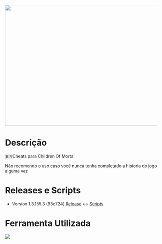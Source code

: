 <img src="https://1.bp.blogspot.com/-ahNjKJJXuU8/XeBTbRtno6I/AAAAAAAABco/A7KmN_lQneon7J0M-ovFlkBrd5-fUqQUQCNcBGAsYHQ/s1600/H2x1_NSwitch_ChildrenOfMorta_image1600w.jpg" height=400 width=1500>

# Descrição
 :brazil:Cheats para Children Of Morta.
 
 Não recomendo o uso caso você nunca tenha completado a historia do jogo alguma vez
 
# Releases e Scripts

- Version 1.3.155.3 (93e724)
[Release](https://github.com/Winzen/ChildrenOfMorta-Cheats-Reverse-Engineer-Unity-/releases/tag/ChildenofMorta)
:left_right_arrow:
[Scripts](https://github.com/Winzen/ChildrenOfMorta-Cheats-Reverse-Engineer-Unity-/tree/main/Version%201.3.155.3%20(93e724))

# Ferramenta Utilizada

<a href="https://github.com/dnSpyEx/dnSpy"><img src="https://cdn.cyberpunk.rs/wp-content/uploads/2018/09/dnSpy_debugger_bg.jpg">
